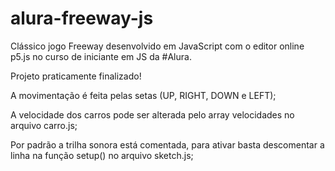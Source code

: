 # alura-freeway-js
Clássico jogo Freeway desenvolvido em JavaScript com o editor online p5.js no curso de iniciante em JS da #Alura.

Projeto praticamente finalizado!

A movimentação é feita pelas setas (UP, RIGHT, DOWN e LEFT);

A velocidade dos carros pode ser alterada pelo array velocidades no arquivo carro.js;

Por padrão a trilha sonora está comentada, para ativar basta descomentar a linha na função setup() no arquivo sketch.js;
